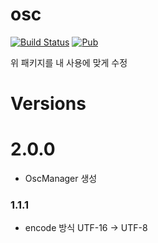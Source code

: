 # osc

[![Build Status](https://github.com/pq/osc/workflows/build/badge.svg)](https://github.com/pq/osc/actions)
[![Pub](https://img.shields.io/pub/v/osc.svg)](https://pub.dev/packages/osc)

위 패키지를 내 사용에 맞게 수정

# Versions

# 2.0.0
- OscManager 생성

### 1.1.1
- encode 방식 UTF-16 -> UTF-8


